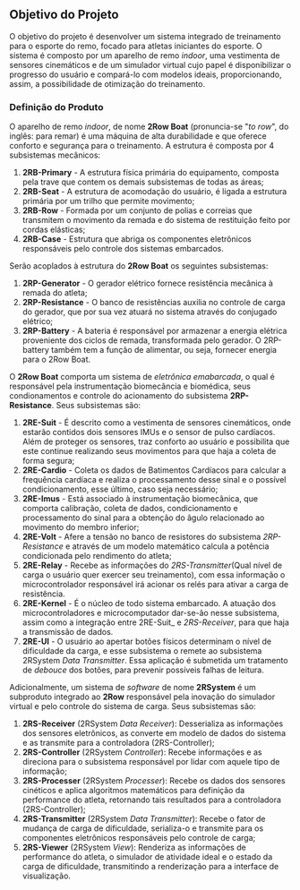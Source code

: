 ## Objetivo do Projeto

<!--
Está na estrutura do pandoc?
- [NÃO]

Validações:

[OK]: Tudo certo!
[TODO]: Falta alguma coisa! Nesse caso, informe o que está faltando

- Software []
> Jonathan [TODO]
>> Cada engenharia definir os produtos e seus componentes;
---------------
- Eletrônica []

---------------
- Energia []

---------------
- Estrutura []

---------------
-->

O objetivo do projeto é desenvolver um sistema integrado de treinamento para o esporte do remo, focado para atletas iniciantes do esporte. O sistema é composto por um aparelho de remo _indoor_, uma vestimenta de sensores cinemáticos e de um simulador virtual cujo papel é disponibilizar o progresso do usuário e compará-lo com modelos ideais, proporcionando, assim, a possibilidade de otimização do treinamento.

### Definição do Produto

O aparelho de remo _indoor_, de nome **2Row Boat** (pronuncia-se "_to row_", do inglês: para remar) é uma máquina de alta durabilidade e que oferece conforto e segurança para o treinamento. A estrutura é composta por 4 subsistemas mecânicos:

1. **2RB-Primary** - A estrutura física primária do equipamento, composta pela trave que contem os demais subsistemas de todas as áreas;
2. **2RB-Seat** - A estrutura de acomodação do usuário, é ligada a estrutura primária por um trilho que permite movimento;
3. **2RB-Row** - Formada por um conjunto de polias e correias que transmitem o movimento da remada e do sistema de restituição feito por cordas elásticas;
4. **2RB-Case** - Estrutura que abriga os componentes eletrônicos responsáveis pelo controle dos sistemas embarcados.

Serão acoplados à estrutura do **2Row Boat**  os seguintes subsistemas:

1. **2RP-Generator** - O gerador elétrico fornece resistência mecânica à remada do atleta;
2. **2RP-Resistance** - O banco de resistências auxilia no controle de carga do gerador, que por sua vez atuará no sistema através do conjugado elétrico;
3. **2RP-Battery** - A bateria é responsável por armazenar a energia elétrica proveniente dos ciclos de remada, transformada pelo gerador. O 2RP-battery também tem a função de alimentar, ou seja, fornecer energia para o 2Row Boat.

O **2Row Boat**  comporta um sistema de _eletrônica emabarcada_, o qual é responsável pela instrumentação biomecância e biomédica, seus condionamentos e  controle do acionamento do subsistema **2RP-Resistance**. Seus subsistemas são:

1. **2RE-Suit** - É descrito como a vestimenta de sensores cinemáticos, onde estarão contidos dois sensores IMUs e o sensor de pulso cardíacos. Além de proteger os sensores, traz conforto ao usuário e possibilita que este continue realizando seus movimentos para que haja a coleta de forma segura;
2. **2RE-Cardio** - Coleta os dados de Batimentos Cardíacos para calcular a frequência cardíaca e realiza o processamento desse sinal e
o possível condicionamento, esse último, caso seja necessário;
3. **2RE-Imus** - Está associado à instrumentação biomecânica, que comporta calibração, coleta de dados, condicionamento e processamento do sinal para  a obtenção do âgulo relacionado ao movimento do membro inferior;
4. **2RE-Volt** - Afere a tensão no banco de resistores do subsistema _2RP-Resistance_ e através de um modelo matemático calcula a potência condicionada pelo rendimento do atleta;
5. **2RE-Relay** - Recebe as informações do  _2RS-Transmitter_(Qual nível de carga o usuário quer exercer seu treinamento), com essa informação o microcontrolador responsável irá acionar os relés para ativar a carga de resistência.
6. **2RE-Kernel** - É o núcleo de todo sistema embarcado. A atuação dos microcontroladores e microcomputador dar-se-ão nesse subsistema, assim como a integração entre 2RE-Suit_ e  _2RS-Receiver_, para que haja a transmissão de dados. 
7. **2RE-UI** - O usuário ao apertar botões físicos determinam o nível de dificuldade da carga, e esse subsistema o remete ao subsistema 2RSystem _Data Transmitter_. Essa aplicação é submetida um tratamento de _debouce_ dos botões, para prevenir possíveis falhas de leitura.

Adicionalmente, um sistema de _software_ de nome **2RSystem** é um subproduto integrado ao **2Row** responsável pela inovação do simulador virtual e pelo controle do sistema de carga. Seus subsistemas são:

1. **2RS-Receiver** (2RSystem _Data Receiver_): Desserializa as informações dos sensores eletrônicos, as converte em modelo de dados do sistema e as transmite para a controladora (2RS-Controller);
1. **2RS-Controller** (2RSystem _Controller_): Recebe informações e as direciona para o subsistema responsável por lidar com aquele tipo de informação;
1. **2RS-Processer** (2RSystem _Processer_): Recebe os dados dos sensores cinéticos e aplica algoritmos matemáticos para definição da performance do atleta, retornando tais resultados para a controladora (2RS-Controller);
1. **2RS-Transmitter** (2RSystem _Data Transmitter_): Recebe o fator de mudança de carga de dificuldade, serializa-o e transmite para os componentes eletrônicos responsáveis pelo controle de carga;
1. **2RS-Viewer** (2RSystem _View_): Renderiza as informações de performance do atleta, o simulador de atividade ideal e o estado da carga de dificuldade, transmitindo a renderização para a interface de visualização.

<!--


### Objetivos de _Software_

A frente de _software_ tem como objetivo construir um sistema capaz de:
1. coletar os sinais emitidos pelos sensores do treinador virtual;
2. interpretar os sinais e mapeá-los para várias propriedades de treinamento, como: posição dos membros do atleta, angulação dos membros do atleta e intensidade das forças aplicadas pelo atleta;
3. comparar as informações do desempenho do atleta, construídas a partir dos dados coletados, com modelos matemáticos de treinamentos ideais;
4. disponibilizar visualmente as informações e as comparações feitas para o atleta em _real time_, para que o mesmo possa otimizar suas ações e, consequentemente, a qualidade do seu treinamento.


### Objetivos de Estrutura

Estruturalmente tem-se por finalidade a construção de uma aparelho de remo _in_ _door_ que seja capaz de integrar as cinco engenharias do curso da Faculdade Gama e através de análises estruturais realizar a validação estrutural. Tudo isso com o objetivo de proporcionar ao usuário:

1. Um aparelho de alta qualidade e durabilidade
2. Um aparelho seguro e confortalvel na hora do treinamento,

E assim, garantir um treino muito mais eficaz para que o atleta alcance melhores resultados durante o exercício.

### Objetivos de Eletrônica

O subsistema de eletrônica tem por finalidade projetar e construir um sistema de sensoriamento para o remo ergométrico para analisar parâmetros biomecânicos e biomédico. Como objetivos especifícos tem-se:

1. Adquirir sinais de frequência cardíaca;
2. Adquirir e condicionar sinais de movimento;
3. Construir o wattímetro de eixo;
4. Definir mecanismo de integração desse sistema com software;
5. Definir mecanismo de integração desse sistema com energia e estrutura;

-->
